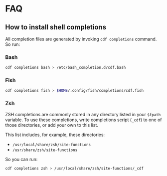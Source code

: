 # FAQ

## How to install shell completions
All completion files are generated by invoking `cdf completions` command. So run:

### Bash
```sh
cdf completions bash > /etc/bash_completion.d/cdf.bash
```

### Fish
```sh
cdf completions fish > $HOME/.config/fish/completions/cdf.fish
```

### Zsh
ZSH completions are commonly stored in any directory listed in your `$fpath` variable. To use these completions,
write completions script (`_cdf`) to one of those directories, or add your own to this list.

This list includes, for example, these directories:

- `/usr/local/share/zsh/site-functions`
- `/usr/share/zsh/site-functions`

So you can run:
```sh
cdf completions zsh > /usr/local/share/zsh/site-functions/_cdf
```
